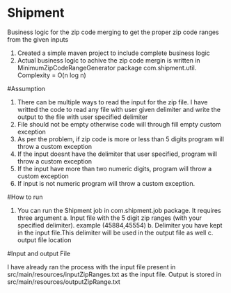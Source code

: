 # Shipment
Business logic for the zip code merging to get the proper zip code ranges from the given inputs

1. Created a simple maven project to include complete business logic
2. Actual business logic to achive the zip code mergin is written in MinimumZipCodeRangeGenerator package com.shipment.util. Complexity = O(n log n)

#Assumption 
1. There can be multiple ways to read the input for the zip file. I have writted the code to read any file with user given delimiter and write the output to the file with user specified delimiter
2. File should not be empty otherwise code will through fill empty custom exception 
3. As per the problem, if zip code is more or less than 5 digits program will throw a custom exception 
4. If the input doesnt have the delimiter that user specified, program will throw a custom exception 
5. If the input have more than two numeric digits, program will throw a custom exception 
6. If input is not numeric program will throw a custom exception.

#How to run 
1. You can run the Shipment job in com.shipment.job package. It requires three argument 
  a. Input file with the 5 digit zip ranges (with your specified delimiter). example (45884,45554)
  b. Delimiter you have kept in the input file.This delimiter will be used in the output file as well
  c. output file location 


#Input and output File

I have already ran the process with the input file present in src/main/resources/inputZipRanges.txt as the input file. Output is stored in src/main/resources/outputZipRange.txt
